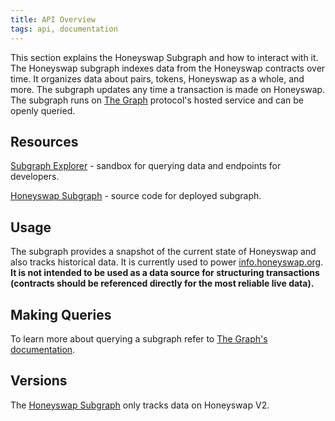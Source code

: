 ```yaml
---
title: API Overview
tags: api, documentation
---
```


This section explains the Honeyswap Subgraph and how to interact with it. The Honeyswap subgraph indexes data from the Honeyswap contracts over time. It organizes data about pairs, tokens, Honeyswap as a whole, and more. The subgraph updates any time a transaction is made on Honeyswap. The subgraph runs on [The Graph](https://thegraph.com/) protocol's hosted service and can be openly queried.

## Resources

[Subgraph Explorer](https://thegraph.com/explorer/subgraph/uniswap/uniswap-v2) - sandbox for querying data and endpoints for developers.

[Honeyswap Subgraph](https://github.com/1Hive/uniswap-v2-subgraph) - source code for deployed subgraph.

## Usage

The subgraph provides a snapshot of the current state of Honeyswap and also tracks historical data. It is currently used to power [info.honeyswap.org](https://info.honeyswap.org/). **It is not intended to be used as a data source for structuring transactions (contracts should be referenced directly for the most reliable live data).**

## Making Queries

To learn more about querying a subgraph refer to [The Graph's documentation](https://thegraph.com/docs/introduction).

## Versions

The [Honeyswap Subgraph](https://thegraph.com/explorer/subgraph/1Hive/uniswap-v2) only tracks data on Honeyswap V2.